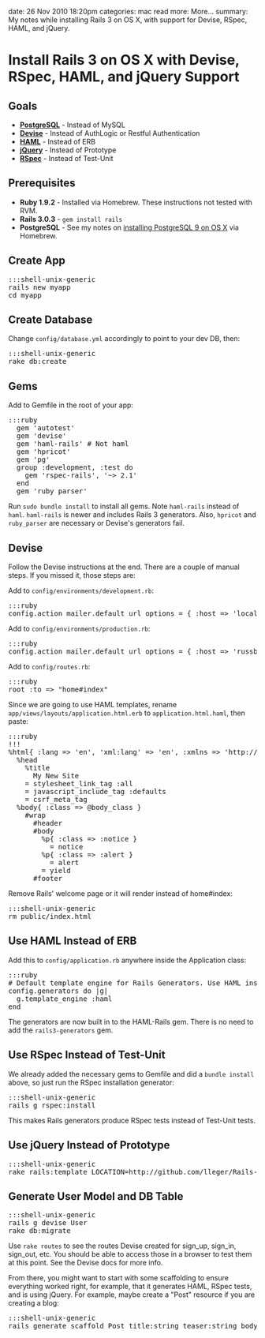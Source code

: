 date: 26 Nov 2010 18:20pm
categories: mac
read more: More&#8230;
summary: My notes while installing Rails 3 on OS X, with support for Devise, RSpec, HAML, and jQuery.

# Install Rails 3 on OS X with Devise, RSpec, HAML, and jQuery Support

## Goals

 * **[PostgreSQL](http://postgresql.org/)** - Instead of MySQL
 * **[Devise](http://github.com/plataformatec/devise/)** - Instead of AuthLogic or Restful Authentication
 * **[HAML](http://haml-lang.com/)** - Instead of ERB
 * **[jQuery](http://jquery.com/)** - Instead of Prototype
 * **[RSpec](http://github.com/rspec/rspec/)** - Instead of Test-Unit

## Prerequisites

 * **Ruby 1.9.2** - Installed via Homebrew. These instructions not tested with RVM.
 * **Rails 3.0.3** - `gem install rails`
 * **PostgreSQL** - See my notes on [installing PostgreSQL 9 on OS X](/2010/11/25/install-postgresql-9-on-os-x) via Homebrew.

## Create App

<pre>:::shell-unix-generic
rails new myapp
cd myapp
</pre>

## Create Database

Change `config/database.yml` accordingly to point to your dev DB, then:

<pre>:::shell-unix-generic
rake db:create
</pre>

## Gems

Add to Gemfile in the root of your app:

<pre>:::ruby
  gem 'autotest'
  gem 'devise'
  gem 'haml-rails' # Not haml
  gem 'hpricot'
  gem 'pg'
  group :development, :test do
    gem 'rspec-rails', '~> 2.1'
  end
  gem 'ruby_parser'
</pre>

Run `sudo bundle install` to install all gems.  Note `haml-rails` instead of `haml`.  `haml-rails` is newer and includes Rails 3 generators.  Also, `hpricot` and `ruby_parser` are necessary or Devise's generators fail.

## Devise

Follow the Devise instructions at the end.  There are a couple of manual steps.  If you missed it, those steps are:

Add to `config/environments/development.rb`:

<pre>:::ruby
config.action_mailer.default_url_options = { :host => 'localhost:3000' }
</pre>

Add to `config/environments/production.rb`:

<pre>:::ruby
config.action_mailer.default_url_options = { :host => 'russbrooks.com:3000' }
</pre>

Add to `config/routes.rb`:

<pre>:::ruby
root :to => "home#index"
</pre>

Since we are going to use HAML templates, rename `app/views/layouts/application.html.erb` to `application.html.haml`, then paste:

<pre>:::ruby
!!!
%html{ :lang => 'en', 'xml:lang' => 'en', :xmlns => 'http://www.w3.org/1999/xhtml' }
  %head
    %title
      My New Site
    = stylesheet_link_tag :all
    = javascript_include_tag :defaults
    = csrf_meta_tag
  %body{ :class => @body_class }
    #wrap
      #header
      #body
        %p{ :class => :notice }
          = notice
        %p{ :class => :alert }
          = alert
        = yield
      #footer
</pre>

Remove Rails' welcome page or it will render instead of home#index:

<pre>:::shell-unix-generic
rm public/index.html
</pre>

## Use HAML Instead of ERB

Add this to `config/application.rb` anywhere inside the Application class:

<pre>:::ruby
# Default template engine for Rails Generators. Use HAML instead of ERB.
config.generators do |g|
  g.template_engine :haml
end
</pre>

The generators are now built in to the HAML-Rails gem. There is no need to add the `rails3-generators` gem.

## Use RSpec Instead of Test-Unit

We already added the necessary gems to Gemfile and did a `bundle install` above, so just run the RSpec installation generator:

<pre>:::shell-unix-generic
rails g rspec:install
</pre>

This makes Rails generators produce RSpec tests instead of Test-Unit tests.

## Use jQuery Instead of Prototype

<pre>:::shell-unix-generic
rake rails:template LOCATION=http://github.com/lleger/Rails-3-jQuery/raw/master/jquery.rb
</pre>

## Generate User Model and DB Table

<pre>:::shell-unix-generic
rails g devise User
rake db:migrate
</pre>

Use `rake routes` to see the routes Devise created for sign_up, sign_in, sign_out, etc.  You should be able to access those in a browser to test them at this point.  See the Devise docs for more info.

From there, you might want to start with some scaffolding to ensure everything worked right, for example, that it generates HAML, RSpec tests, and is using jQuery.  For example, maybe create a "Post" resource if you are creating a blog:

<pre>:::shell-unix-generic
rails generate scaffold Post title:string teaser:string body:text
</pre>
